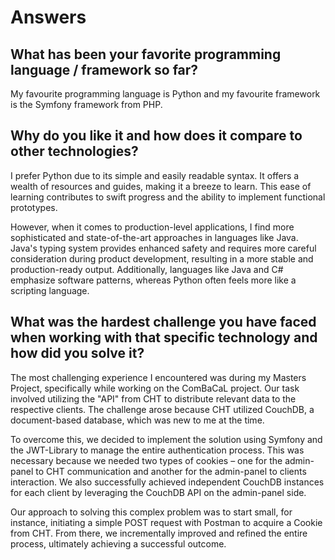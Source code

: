# Answers

## What has been your favorite programming language / framework so far?

My favourite programming language is Python and my favourite framework is the Symfony framework from PHP.

## Why do you like it and how does it compare to other technologies?

I prefer Python due to its simple and easily readable syntax. It offers a wealth of resources and guides, making it a breeze to learn. This ease of learning contributes to swift progress and the ability to implement functional prototypes.

However, when it comes to production-level applications, I find more sophisticated and state-of-the-art approaches in languages like Java. Java's typing system provides enhanced safety and requires more careful consideration during product development, resulting in a more stable and production-ready output. Additionally, languages like Java and C# emphasize software patterns, whereas Python often feels more like a scripting language.

## What was the hardest challenge you have faced when working with that specific technology and how did you solve it?

The most challenging experience I encountered was during my Masters Project, specifically while working on the ComBaCaL project. Our task involved utilizing the "API" from CHT to distribute relevant data to the respective clients. The challenge arose because CHT utilized CouchDB, a document-based database, which was new to me at the time.

To overcome this, we decided to implement the solution using Symfony and the JWT-Library to manage the entire authentication process. This was necessary because we needed two types of cookies – one for the admin-panel to CHT communication and another for the admin-panel to clients interaction. We also successfully achieved independent CouchDB instances for each client by leveraging the CouchDB API on the admin-panel side.

Our approach to solving this complex problem was to start small, for instance, initiating a simple POST request with Postman to acquire a Cookie from CHT. From there, we incrementally improved and refined the entire process, ultimately achieving a successful outcome.

